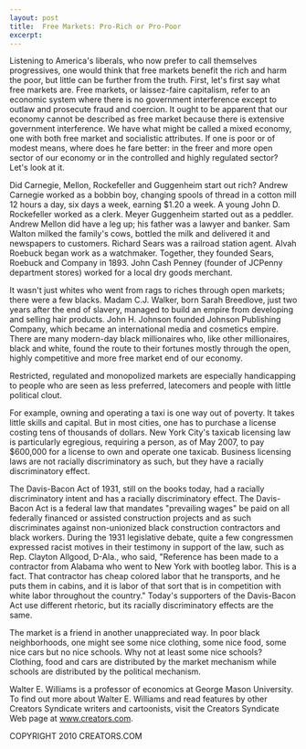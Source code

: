```yaml
---
layout: post
title:  Free Markets: Pro-Rich or Pro-Poor
excerpt:
---
```


Listening to America's liberals, who now prefer to call themselves progressives, one would think that free markets benefit the rich and harm the poor, but little can be further from the truth. First, let's first say what free markets are. Free markets, or laissez-faire capitalism, refer to an economic system where there is no government interference except to outlaw and prosecute fraud and coercion. It ought to be apparent that our economy cannot be described as free market because there is extensive government interference. We have what might be called a mixed economy, one with both free market and socialistic attributes. If one is poor or of modest means, where does he fare better: in the freer and more open sector of our economy or in the controlled and highly regulated sector? Let's look at it.	

Did Carnegie, Mellon, Rockefeller and Guggenheim start out rich? Andrew Carnegie worked as a bobbin boy, changing spools of thread in a cotton mill 12 hours a day, six days a week, earning $1.20 a week. A young John D. Rockefeller worked as a clerk. Meyer Guggenheim started out as a peddler. Andrew Mellon did have a leg up; his father was a lawyer and banker. Sam Walton milked the family's cows, bottled the milk and delivered it and newspapers to customers. Richard Sears was a railroad station agent. Alvah Roebuck began work as a watchmaker. Together, they founded Sears, Roebuck and Company in 1893. John Cash Penney (founder of JCPenny department stores) worked for a local dry goods merchant.

It wasn't just whites who went from rags to riches through open markets; there were a few blacks. Madam C.J. Walker, born Sarah Breedlove, just two years after the end of slavery, managed to build an empire from developing and selling hair products. John H. Johnson founded Johnson Publishing Company, which became an international media and cosmetics empire. There are many modern-day black millionaires who, like other millionaires, black and white, found the route to their fortunes mostly through the open, highly competitive and more free market end of our economy.

Restricted, regulated and monopolized markets are especially handicapping to people who are seen as less preferred, latecomers and people with little political clout.

 For example, owning and operating a taxi is one way out of poverty. It takes little skills and capital. But in most cities, one has to purchase a license costing tens of thousands of dollars. New York City's taxicab licensing law is particularly egregious, requiring a person, as of May 2007, to pay $600,000 for a license to own and operate one taxicab. Business licensing laws are not racially discriminatory as such, but they have a racially discriminatory effect.

The Davis-Bacon Act of 1931, still on the books today, had a racially discriminatory intent and has a racially discriminatory effect. The Davis-Bacon Act is a federal law that mandates "prevailing wages" be paid on all federally financed or assisted construction projects and as such discriminates against non-unionized black construction contractors and black workers. During the 1931 legislative debate, quite a few congressmen expressed racist motives in their testimony in support of the law, such as Rep. Clayton Allgood, D-Ala., who said, "Reference has been made to a contractor from Alabama who went to New York with bootleg labor. This is a fact. That contractor has cheap colored labor that he transports, and he puts them in cabins, and it is labor of that sort that is in competition with white labor throughout the country." Today's supporters of the Davis-Bacon Act use different rhetoric, but its racially discriminatory effects are the same.

The market is a friend in another unappreciated way. In poor black neighborhoods, one might see some nice clothing, some nice food, some nice cars but no nice schools. Why not at least some nice schools? Clothing, food and cars are distributed by the market mechanism while schools are distributed by the political mechanism.

Walter E. Williams is a professor of economics at George Mason University. To find out more about Walter E. Williams and read features by other Creators Syndicate writers and cartoonists, visit the Creators Syndicate Web page at www.creators.com.

COPYRIGHT 2010 CREATORS.COM
